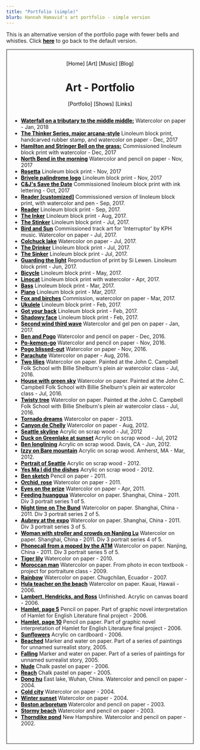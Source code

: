 ```yaml
---
title: "Portfolio (simple)"
blurb: Hannah Hamavid's art portfolio - simple version
---
```

<!-- Simple version of portfolio page in case of slow connections -->
<html>
<head>
<title>Portfolio - ART | Hannah Hamavid</title>
<meta name="keywords" content="Hamavid, Hamavid.com, Hannah Hamavid, art, watercolor"/>
<link rel="icon" href="../../images/favicon-32x32.png">
<meta name="viewport" content="width=device-width, initial-scale=1"/>
<style>
a {text-decoration:none;color:black;}
ul{padding-left:5%;margin-top:2em;}
ul a, span a{text-decoration:underline;font-weight:bold;}
</style>
</head>
<body>

<span>This is an alternative version of the portfolio page with fewer bells and whistles. Click <a href="../portfolio">here</a> to go back to the default version.</span><br>

<!-- Box for everything -->
<div style="border:2px solid grey;padding:1em;">

<!-- Site navigation, header and within-art navigation-->
<div style="text-align:center;">
<p>
<nav>
<a href="../../">[Home]</a>
<a href="../portfolio">[Art]</a>
<a href="../../music">[Music]</a>
<a href="../../blog">[Blog]</a>
</nav>
</p>
<h1>Art - Portfolio</h1>
<p>
<nav>
<a href=".">[Portfolio]</a>
<a href="../shows">[Shows]</a>
<a href="../links">[Links]</a>
</p>
</nav>
</div>

<!-- Portfolio list with image links -->
<ul>
<!--<li><a href="../../images/portfolio/jc wedding front.jpeg">C&J's wedding, front:</a>< Watercolor on paper - Jan, 2018</li>
<li><a href="../../images/portfolio/jc wedding back.jpeg">C&J's wedding, back:</a>< Watercolor on paper - Jan, 2018</li>-->
<li><a href="../../images/portfolio/waterfall.jpg">Waterfall on a tributary to the middle middle:</a> Watercolor on paper - Jan, 2018</li>
<li><a href="../../images/portfolio/thinker series color.jpeg">The Thinker Series, major arcana-style</a> Linoleum block print, handcarved rubber stamp, and watercolor on paper - Dec, 2017</li>
<li><a href="../../images/portfolio/shiracats.jpeg">Hamilton and Stringer Bell on the grass:</a> Commissioned linoleum block print with watercolor - Dec, 2017</li>
<li><a href="../../images/portfolio/diner.jpg">North Bend in the morning</a> Watercolor and pencil on paper - Nov, 2017</li>
<li><a href="../../images/portfolio/rosetta.jpeg">Rosetta</a> Linoleum block print - Nov, 2017</li>
<li><a href="../../images/portfolio/logo print.jpeg">Brivele palindrome logo</a> Linoleum block print - Nov, 2017</li>
<li><a href="../../images/portfolio/SD painted.jpeg">C&J's Save the Date</a> Commissioned linoleum block print with ink lettering - Oct, 2017</li>
<li><a href="../../images/portfolio/reader-zhiyin.jpeg">Reader [customized]</a> Commissioned version of linoleum block print, with watercolor and pen - Sep, 2017.</li>
<li><a href="../../images/portfolio/reader-orig.jpeg">Reader</a> Linoleum block print - Sep, 2017.</li>
<li><a href="../../images/portfolio/inker.jpeg">The Inker</a> Linoleum block print - Aug, 2017.</li>
<li><a href="../../images/portfolio/stinker.jpeg">The Stinker</a> Linoleum block print - Jul, 2017.</li>
<li><a href="../../images/portfolio/kaeleybird.jpeg">Bird and Sun</a> Commissioned track art for 'Interruptor' by KPH music. Watercolor on paper - Jul, 2017.</li>
<li><a href="../../images/portfolio/colchuck.jpeg">Colchuck lake</a> Watercolor on paper - Jul, 2017.</li>
<li><a href="../../images/portfolio/drinker.jpeg">The Drinker</a> Linoleum block print - Jul, 2017.</li>
<li><a href="../../images/portfolio/sinker.jpeg">The Sinker</a> Linoleum block print - Jul, 2017.</li>
<li><a href="../../images/portfolio/guardingthelight.jpeg">Guarding the light</a> Reproduction of print by Si Lewen. Linoleum block print - Jun, 2017.</li>
<!--<li><a href="../../images/portfolio/linosunset.jpeg">Sunset</a> Linoleum block print with watercolor- May, 2017.</li>-->
<li><a href="../../images/portfolio/linobike.jpeg">Bicycle</a> Linoleum block print - May, 2017.</li>
<li><a href="../../images/portfolio/linopogo.jpeg">Linocat</a> Linoleum block print with watercolor - Apr, 2017.</li>
<li><a href="../../images/portfolio/linobass.jpeg">Bass</a> Linoleum block print - Mar, 2017.</li>
<li><a href="../../images/portfolio/linopiano.jpeg">Piano</a> Linoleum block print - Mar, 2017.</li>
<li><a href="../../images/portfolio/fox and birches.jpeg">Fox and birches</a> Commission, watercolor on paper - Mar, 2017.</li>
<li><a href="../../images/portfolio/linoukulele.jpeg">Ukulele</a> Linoleum block print - Feb, 2017.</li>
<li><a href="../../images/portfolio/linogotyourback.jpeg">Got your back</a> Linoleum block print - Feb, 2017.</li>
<li><a href="../../images/portfolio/linoface.jpeg">Shadowy face</a> Linoleum block print - Feb, 2017.</li>
<li><a href="../../images/portfolio/floodthestreets.jpg">Second wind third wave</a> Watercolor and gel pen on paper - Jan, 2017.</li>
<li><a href="../../images/portfolio/benandpogo.jpg">Ben and Pogo</a> Watercolor and pencil on paper - Dec, 2016.</li>
<li><a href="../../images/portfolio/pokemongo.jpg">Po-kemon-go</a> Watercolor and pencil on paper - Nov, 2016.</li>
<li><a href="../../images/portfolio/pogo_bliss.jpg">Pogo blissed-out</a> Watercolor on paper - Nov, 2016.</li>
<li><a href="../../images/portfolio/parachute.jpg">Parachute</a> Watercolor on paper - Aug, 2016.</li>
<li><a href="../../images/portfolio/two_lilies.jpg">Two lilies</a> Watercolor on paper. Painted at the John C. Campbell Folk School with Billie Shelburn's plein air watercolor class - Jul, 2016.</li>
<li><a href="../../images/portfolio/green_sky.jpg">House with green sky</a> Watercolor on paper. Painted at the John C. Campbell Folk School with Billie Shelburn's plein air watercolor class - Jul, 2016.</li>
<li><a href="../../images/portfolio/twisty_tree.jpg">Twisty tree</a> Watercolor on paper. Painted at the John C. Campbell Folk School with Billie Shelburn's plein air watercolor class - Jul, 2016.</li>
<li><a href="../../images/portfolio/swirlies.jpg">Tornado dreams</a> Watercolor on paper - 2013.</li>
<li><a href="../../images/portfolio/canyondechelly.jpg">Canyon de Chelly</a> Watercolor on paper - Aug, 2012.</li>
<li><a href="../../images/portfolio/seattleskyline.jpg">Seattle skyline</a> Acrylic on scrap wood - Jul, 2012</li>
<li><a href="../../images/portfolio/duck.jpg">Duck on Greenlake at sunset</a> Acrylic on scrap wood - Jul, 2012</li>
<li><a href="../../images/portfolio/davis_longline.jpg">Ben longlining</a> Acrylic on scrap wood. Davis, CA - Jun, 2012.</li>
<li><a href="../../images/portfolio/izzy_baremtn.jpg">Izzy on Bare mountain</a> Acrylic on scrap wood. Amherst, MA - Mar, 2012.</li>
<li><a href="../../images/portfolio/coffee_angels.jpg">Portrait of Seattle</a> Acrylic on scrap wood - 2012.</li>
<li><a href="../../images/portfolio/mermaid.jpg">Yes Ma I did the dishes</a> Acrylic on scrap wood - 2012.</li>
<li><a href="../../images/portfolio/ben sketch.jpeg">Ben sketch</a> Pencil on paper - 2011.</li>
<li><a href="../../images/portfolio/orchidrose.jpg">Orchid, rose</a> Watercolor on paper - 2011.</li>
<li><a href="../../images/portfolio/eyeonthepry.jpg">Eyes on the prize</a> Watercolor on paper - Apr, 2011.</li>
<li><a href="../../images/portfolio/huanggua.jpg">Feeding huanggua</a> Watercolor on paper. Shanghai, China - 2011. Div 3 portrait series 1 of 5.</li>
<li><a href="../../images/portfolio/bund.jpg">Night time on The Bund</a> Watercolor on paper. Shanghai, China - 2011. Div 3 portrait series 2 of 5.</li>
<li><a href="../../images/portfolio/aubrey.jpg">Aubrey at the expo</a> Watercolor on paper. Shanghai, China - 2011. Div 3 portrait series 3 of 5.</li>
<li><a href="../../images/portfolio/nanjinglu.jpg">Woman with stroller and crowds on Nanjing Lu</a> Watercolor on paper. Shanghai, China - 2011. Div 3 portrait series 4 of 5.</li>
<li><a href="../../images/portfolio/moped.jpg">Phonecall from a moped by the ATM</a> Watercolor on paper. Nanjing, China - 2011. Div 3 portrait series 5 of 5.</li>
<!--<li><a href="../../images/portfolio/lineface.jpg">Doodle portrait</a> Watercolor on paper - 2010.</li>-->
<li><a href="../../images/portfolio/tigerlily.jpg">Tiger lily</a> Watercolor on paper - 2010.</li>
<li><a href="../../images/portfolio/moroccanman.jpg">Moroccan man</a> Watercolor on paper. From photo in econ textbook - project for portraiture class - 2009.</li>
<li><a href="../../images/portfolio/rainbow.jpeg">Rainbow</a> Watercolor on paper. Chugchilan, Ecuador - 2007.</li>
<li><a href="../../images/portfolio/hula.jpg">Hula teacher on the beach</a> Watercolor on paper. Kauai, Hawaii - 2006.</li>
<li><a href="../../images/portfolio/LH and R.jpeg">Lambert, Hendricks, and Ross</a> Unfinished. Acrylic on canvas board - 2006.</li>
<li><a href="../../images/portfolio/hamletp5.jpg">Hamlet, page 5</a> Pencil on paper. Part of graphic novel interpretation of Hamlet for English Literature final project - 2006.</li>
<li><a href="../../images/portfolio/hamletp10.png">Hamlet, page 10</a> Pencil on paper. Part of graphic novel interpretation of Hamlet for English Literature final project - 2006.</li>
<li><a href="../../images/portfolio/sunflowers.jpeg">Sunflowers</a> Acrylic on cardboard - 2006.</li>
<li><a href="../../images/portfolio/beached.jpg">Beached</a> Marker and water on paper. Part of a series of paintings for unnamed surrealist story, 2005.</li>
<li><a href="../../images/portfolio/falling.jpg">Falling</a> Marker and water on paper. Part of a series of paintings for unnamed surrealist story, 2005.</li>
<li><a href="../../images/portfolio/nude.jpg">Nude</a> Chalk pastel on paper - 2006.</li>
<li><a href="../../images/portfolio/reach.jpg">Reach</a> Chalk pastel on paper - 2005.</li>
<li><a href="../../images/portfolio/donghu.jpeg">Dong hu</a> East lake, Wuhan, China. Watercolor and pencil on paper - 2004.</li>
<li><a href="../../images/portfolio/citycold.jpg">Cold city</a> Watercolor on paper - 2004.</li>
<li><a href="../../images/portfolio/winter sunset.jpg">Winter sunset</a> Watercolor on paper - 2004.</li>
<li><a href="../../images/portfolio/arboretum.jpeg">Boston arboretum</a> Watercolor and pencil on paper - 2003.</li>
<li><a href="../../images/portfolio/stormy beach.jpeg">Stormy beach</a> Watercolor and pencil on paper - 2003.</li>
<li><a href="../../images/portfolio/thorndike pond.jpeg">Thorndike pond</a>  New Hampshire. Watercolor and pencil on paper - 2002.</li>

</ul>
<br>

</div>
</body>
</html>
